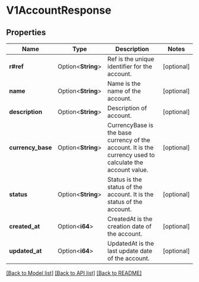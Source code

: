 # V1AccountResponse

## Properties

Name | Type | Description | Notes
------------ | ------------- | ------------- | -------------
**r#ref** | Option<**String**> | Ref is the unique identifier for the account. | [optional]
**name** | Option<**String**> | Name is the name of the account. | [optional]
**description** | Option<**String**> | Description of account. | [optional]
**currency_base** | Option<**String**> | CurrencyBase is the base currency of the account. It is the currency used to calculate the account value. | [optional]
**status** | Option<**String**> | Status is the status of the account. It is the status of the account. | [optional]
**created_at** | Option<**i64**> | CreatedAt is the creation date of the account. | [optional]
**updated_at** | Option<**i64**> | UpdatedAt is the last update date of the account. | [optional]

[[Back to Model list]](../README.md#documentation-for-models) [[Back to API list]](../README.md#documentation-for-api-endpoints) [[Back to README]](../README.md)


